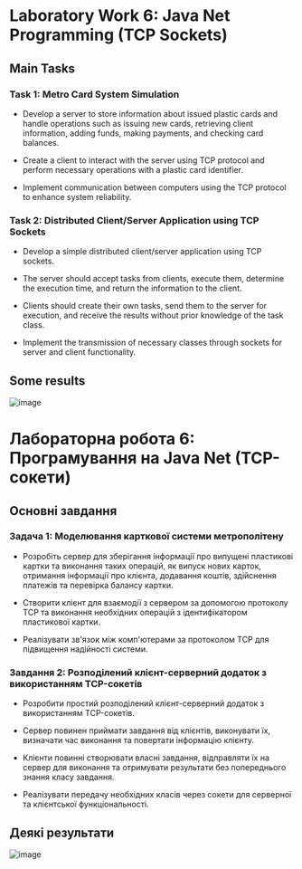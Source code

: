 # Laboratory Work 6: Java Net Programming (TCP Sockets)

## Main Tasks

### Task 1: Metro Card System Simulation

- Develop a server to store information about issued plastic cards and handle operations such as issuing new cards, retrieving client information, adding funds, making payments, and checking card balances.
- Create a client to interact with the server using TCP protocol and perform necessary operations with a plastic card identifier.

- Implement communication between computers using the TCP protocol to enhance system reliability.

### Task 2: Distributed Client/Server Application using TCP Sockets

- Develop a simple distributed client/server application using TCP sockets.
- The server should accept tasks from clients, execute them, determine the execution time, and return the information to the client.

- Clients should create their own tasks, send them to the server for execution, and receive the results without prior knowledge of the task class.
- Implement the transmission of necessary classes through sockets for server and client functionality.

## Some results

![image](https://github.com/MaksymAndreiev/CrossPlatformProgramming/assets/29687267/2cbfe9b5-d40a-4b5f-94a9-fadd5d8d58a1)

# Лабораторна робота 6: Програмування на Java Net (TCP-сокети)

## Основні завдання

### Задача 1: Моделювання карткової системи метрополітену

- Розробіть сервер для зберігання інформації про випущені пластикові картки та виконання таких операцій, як випуск нових карток, отримання інформації про клієнта, додавання коштів, здійснення платежів та перевірка балансу картки.
- Створити клієнт для взаємодії з сервером за допомогою протоколу TCP та виконання необхідних операцій з ідентифікатором пластикової картки.

- Реалізувати зв'язок між комп'ютерами за протоколом TCP для підвищення надійності системи.

### Завдання 2: Розподілений клієнт-серверний додаток з використанням TCP-сокетів

- Розробити простий розподілений клієнт-серверний додаток з використанням TCP-сокетів.
- Сервер повинен приймати завдання від клієнтів, виконувати їх, визначати час виконання та повертати інформацію клієнту.

- Клієнти повинні створювати власні завдання, відправляти їх на сервер для виконання та отримувати результати без попереднього знання класу завдання.
- Реалізувати передачу необхідних класів через сокети для серверної та клієнтської функціональності.

## Деякі результати

![image](https://github.com/MaksymAndreiev/CrossPlatformProgramming/assets/29687267/2cbfe9b5-d40a-4b5f-94a9-fadd5d8d58a1)
